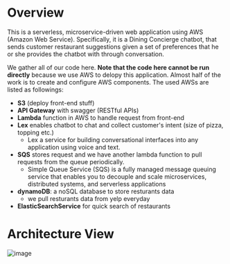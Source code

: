 # Overview

This is a serverless, microservice-driven web application using AWS (Amazon Web Service). Specifically, it is a Dining Concierge chatbot, that sends customer restaurant suggestions given a set of preferences that he or she provides the chatbot with through conversation.



We gather all of our code here. **Note that the code here cannot be run directly** because we use AWS to delopy this application. Almost half of the work is to create and configure AWS components. The used AWSs are listed as followings:

- **S3** (deploy front-end stuff)
- **API Gateway** with swagger (RESTful APIs)
- **Lambda** function in AWS to handle request from front-end
- **Lex** enables chatbot to chat and collect customer's intent (size of pizza, topping etc.)
  - Lex a service for building conversational interfaces into any application using voice and text.
- **SQS** stores request and we have another lambda function to pull requests from the queue periodically.
  - Simple Queue Service (SQS) is a fully managed message queuing service that enables you to decouple and scale microservices, distributed systems, and serverless applications
- **dynamoDB**: a noSQL database to store resturants data
  - we pull resturants data from yelp everyday
- **ElasticSearchService** for quick search of restaurants



# Architecture View

![image](https://user-images.githubusercontent.com/20517842/75211108-f9502200-5750-11ea-87d9-63cc59b1ec66.png)
